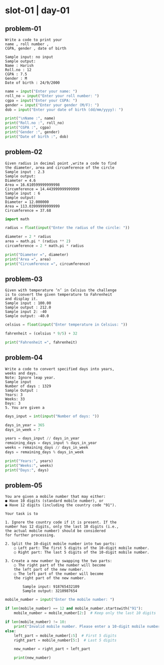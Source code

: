 # slot-01 | day-01

## problem-01

    Write a code to print your 
    name , roll number ,
    CGPA, gender , date of birth

    Sample input: no input
    Sample output:
    Name : Harish
    Roll.no : 12
    CGPA : 7.5
    Gender : M
    Date of birth : 24/9/2000

```python
name = input("Enter your name: ")
roll_no = input("Enter your roll number: ")
cgpa = input("Enter your CGPA: ")
gender = input("Enter your gender (M/F): ")
dob = input("Enter your date of birth (dd/mm/yyyy): ")

print("\nName :", name)
print("Roll.no :", roll_no)
print("CGPA :", cgpa)
print("Gender :", gender)
print("Date of birth :", dob)
```

## problem-02

    Given radius in decimal point ,write a code to find
    the diameter, area and circumference of the circle
    Sample input : 2.3
    Sample output:
    Diameter = 4.6
    Area = 16.610599999999998
    Circumference = 14.443999999999999
    Sample input : 6
    Sample output:
    Diameter = 12.000000
    Area = 113.03999999999999
    Circumference = 37.68

```python
import math

radius = float(input("Enter the radius of the circle: "))

diameter = 2 * radius
area = math.pi * (radius ** 2)
circumference = 2 * math.pi * radius

print("Diameter =", diameter)
print("Area =", area)
print("Circumference =", circumference)
```

## problem-03

    Given with temperature ‘n’ in Celsius the challenge
    is to convert the given temperature to Fahrenheit
    and display it.
    Sample input : 100.00
    Sample output : 212.0
    Sample input 2: -40
    Sample output: -40.0

```python
celsius = float(input("Enter temperature in Celsius: "))

fahrenheit = (celsius * 9/5) + 32

print("Fahrenheit =", fahrenheit)
```


## problem-04

    Write a code to convert specified days into years,
    weeks and days.
    Note: Ignore leap year.
    Sample input
    Number of days : 1329
    Sample Output :
    Years: 3
    Weeks: 33
    Days: 3
    5. You are given a

```python
days_input = int(input("Number of days: "))

days_in_year = 365
days_in_week = 7

years = days_input // days_in_year
remaining_days = days_input % days_in_year
weeks = remaining_days // days_in_week
days = remaining_days % days_in_week

print("Years:", years)
print("Weeks:", weeks)
print("Days:", days)
```

## problem-05

    You are given a mobile number that may either:
    ● Have 10 digits (standard mobile number), or
    ● Have 12 digits (including the country code "91").
    
    Your task is to
    
    1. Ignore the country code if it is present. If the
    number has 12 digits, only the last 10 digits (i.e.,
    the actual mobile number) should be considered
    for further processing.

    2. Split the 10-digit mobile number into two parts:
        ○ Left part: The first 5 digits of the 10-digit mobile number.
        ○ Right part: The last 5 digits of the 10-digit mobile number.

    3. Create a new number by swapping the two parts:
        ○ The right part of the number will become
        the left part of the new number.
        ○ The left part of the number will become
        the right part of the new number.

            Sample input: 918765432109
            Sample output: 3210987654

```python
mobile_number = input("Enter the mobile number: ")

if len(mobile_number) == 12 and mobile_number.startswith("91"):
    mobile_number = mobile_number[2:]  # Keep only the last 10 digits

if len(mobile_number) != 10:
    print("Invalid mobile number. Please enter a 10-digit mobile number or a 12-digit number with country code.")
else:
    left_part = mobile_number[:5]  # First 5 digits
    right_part = mobile_number[5:]  # Last 5 digits

    new_number = right_part + left_part

    print(new_number)
```